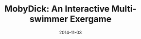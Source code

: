 ---
title: "MobyDick: An Interactive Multi-swimmer Exergame"
date: 2014-11-03
type: conference
authors:
  - Woohyeok Choi
  - Jeungmin Oh
  - Taiwoo Park
  - Sungjun Kang
  - Miri Moon
  - Uichin Lee
  - Inseok Hwang
  - Junehwa Song
publisher: Proceedings of the 12th ACM Conference on Embedded Network Sensor Systems
abbrev: SenSys '14
volume:
issue:
pages: 76 -- 90
doi: 10.1145/2668332.2668352
---
